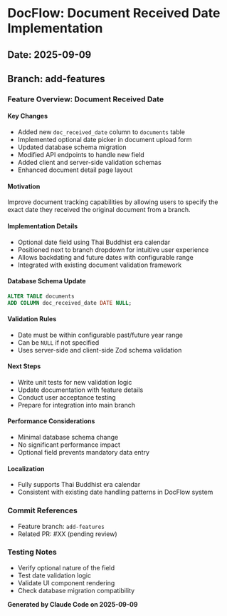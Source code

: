 # DocFlow: Document Received Date Implementation

## Date: 2025-09-09
## Branch: add-features

### Feature Overview: Document Received Date

#### Key Changes
- Added new `doc_received_date` column to `documents` table
- Implemented optional date picker in document upload form
- Updated database schema migration
- Modified API endpoints to handle new field
- Added client and server-side validation schemas
- Enhanced document detail page layout

#### Motivation
Improve document tracking capabilities by allowing users to specify the exact date they received the original document from a branch.

#### Implementation Details
- Optional date field using Thai Buddhist era calendar
- Positioned next to branch dropdown for intuitive user experience
- Allows backdating and future dates with configurable range
- Integrated with existing document validation framework

#### Database Schema Update
```sql
ALTER TABLE documents 
ADD COLUMN doc_received_date DATE NULL;
```

#### Validation Rules
- Date must be within configurable past/future year range
- Can be `NULL` if not specified
- Uses server-side and client-side Zod schema validation

#### Next Steps
- Write unit tests for new validation logic
- Update documentation with feature details
- Conduct user acceptance testing
- Prepare for integration into main branch

#### Performance Considerations
- Minimal database schema change
- No significant performance impact
- Optional field prevents mandatory data entry

#### Localization
- Fully supports Thai Buddhist era calendar
- Consistent with existing date handling patterns in DocFlow system

### Commit References
- Feature branch: `add-features`
- Related PR: #XX (pending review)

### Testing Notes
- Verify optional nature of the field
- Test date validation logic
- Validate UI component rendering
- Check database migration compatibility

**Generated by Claude Code on 2025-09-09**